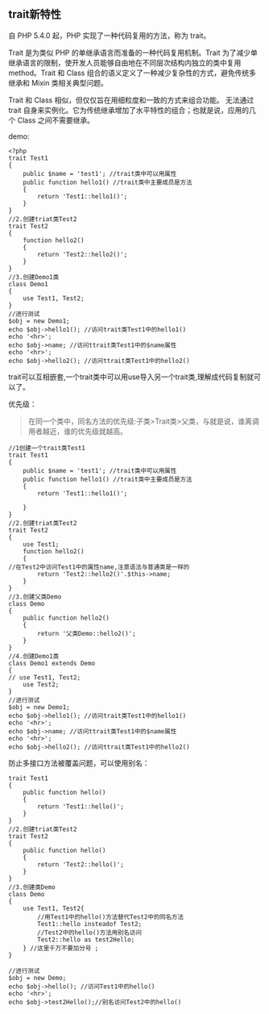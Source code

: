 ﻿## trait新特性

自 PHP 5.4.0 起，PHP 实现了一种代码复用的方法，称为 trait。

Trait 是为类似 PHP 的单继承语言而准备的一种代码复用机制。Trait 为了减少单继承语言的限制，使开发人员能够自由地在不同层次结构内独立的类中复用 method。Trait 和 Class 组合的语义定义了一种减少复杂性的方式，避免传统多继承和 Mixin 类相关典型问题。

Trait 和 Class 相似，但仅仅旨在用细粒度和一致的方式来组合功能。 无法通过 trait 自身来实例化。它为传统继承增加了水平特性的组合；也就是说，应用的几个 Class 之间不需要继承。


demo:

```
<?php
trait Test1
{
    public $name = 'test1'; //trait类中可以用属性
    public function hello1() //trait类中主要成员是方法
    {
        return 'Test1::hello1()';
    }
}
//2.创建triat类Test2
trait Test2
{
    function hello2()
    {
        return 'Test2::hello2()';
    }
}
//3.创建Demo1类
class Demo1
{
    use Test1, Test2;
}
//进行测试
$obj = new Demo1;
echo $obj->hello1(); //访问trait类Test1中的hello1()
echo '<hr>';
echo $obj->name; //访问ttrait类Test1中的$name属性
echo '<hr>';
echo $obj->hello2(); //访问ttrait类Test1中的hello2()
```

trait可以互相嵌套,一个trait类中可以用use导入另一个trait类,理解成代码复制就可以了。


优先级：
> 在同一个类中，同名方法的优先级:子类>Trait类>父类，与就是说，谁离调用者越近，谁的优先级就越高。

```
//1创建一个trait类Test1
trait Test1
{
    public $name = 'test1'; //trait类中可以用属性
    public function hello1() //trait类中主要成员是方法
    {
        return 'Test1::hello1()';

    }
}
//2.创建triat类Test2
trait Test2
{
    use Test1;
    function hello2()
    {
//在Test2中访问Test1中的属性name,注意语法与普通类是一样的
        return 'Test2::hello2()'.$this->name;
    }
}
//3.创建父类Demo
class Demo
{
    public function hello2()
    {
        return '父类Demo::hello2()';
    }
}
//4.创建Demo1类
class Demo1 extends Demo
{
// use Test1, Test2;
    use Test2;
}
//进行测试
$obj = new Demo1;
echo $obj->hello1(); //访问trait类Test1中的hello1()
echo '<hr>';
echo $obj->name; //访问ttrait类Test1中的$name属性
echo '<hr>';
echo $obj->hello2(); //访问ttrait类Test1中的hello2()
```



防止多接口方法被覆盖问题，可以使用别名：
```
trait Test1
{
    public function hello()
    {
        return 'Test1::hello()';
    }
}
//2.创建triat类Test2
trait Test2
{
    public function hello()
    {
        return 'Test2::hello()';
    }
}
//3.创建类Demo
class Demo
{
    use Test1, Test2{
        //用Test1中的hello()方法替代Test2中的同名方法
        Test1::hello insteadof Test2;
        //Test2中的hello()方法用别名访问
        Test2::hello as test2Hello;
    } //这里千万不要加分号 ;
}

//进行测试
$obj = new Demo;
echo $obj->hello(); //访问Test1中的hello()
echo '<hr>';
echo $obj->test2Hello();//别名访问Test2中的hello()
```
